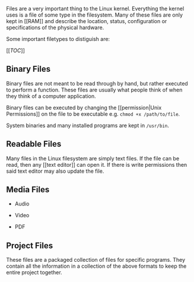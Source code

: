 Files are a very important thing to the Linux kernel. Everything the kernel uses is a file of some type in the filesystem. Many of these files are only kept in [[RAM]] and describe the location, status, configuration or specifications of the physical hardware.

Some important filetypes to distiguish are:

[[_TOC_]]


## Binary Files

Binary files are not meant to be read through by hand, but rather executed to perform a function. These files are usually what people think of when they think of a computer application.

Binary files can be executed by changing the [[permission|Unix Permissions]] on the file to be executable e.g. `chmod +x /path/to/file`.

System binaries and many installed programs are kept in `/usr/bin`.


## Readable Files

Many files in the Linux filesystem are simply text files. If the file can be read, then any [[text editor]] can open it. If there is write permissions then said text editor may also update the file.


## Media Files

* Audio

* Video

* PDF


## Project Files

These files are a packaged collection of files for specific programs. They contain all the information in a collection of the above formats to keep the entire project together.
